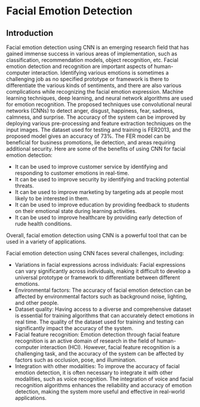# Facial Emotion Detection

## Introduction

Facial emotion detection using CNN is an emerging research field
that has gained immense success in various areas of implementation,
such as classification,
recommendation models, object recognition,
etc. Facial emotion detection and recognition are important aspects of human-computer interaction.
Identifying various emotions is sometimes a challenging job
as no specified prototype or framework is there to differentiate the various kinds of sentiments,
and there are also various complications while recognizing the facial emotion expression.
Machine learning techniques, deep learning, and neural network algorithms are used for emotion recognition.
The proposed techniques use convolutional neural networks (CNNs) to detect anger,
disgust, happiness, fear, sadness, calmness, and surprise.
The accuracy of the system can be improved
by deploying various pre-processing and feature extraction techniques on the input images.
The dataset used for testing and training is FER2013, and the proposed model gives an accuracy of 73%.
The FER model can be beneficial for business promotions, lie detection, and areas requiring additional security.
Here are some of the benefits of using CNN for facial emotion detection:
* It can be used to improve customer service by identifying and responding to customer emotions in real-time.
* It can be used to improve security by identifying and tracking potential threats.
* It can be used to improve marketing by targeting ads at people most likely to be interested in them.
* It can be used to improve education by providing feedback to students on their emotional state during learning activities.
* It can be used to improve healthcare by providing early detection of rude health conditions.

Overall, facial emotion detection using CNN is a powerful tool that can be used in a variety of applications.





Facial emotion detection using CNN faces several challenges, including:
* Variations in facial expressions across individuals: Facial expressions can vary significantly across individuals, making it difficult to develop a universal prototype or framework to differentiate between different emotions.
* Environmental factors: The accuracy of facial emotion detection can be affected by environmental factors such as background noise, lighting, and other people.
* Dataset quality: Having access to a diverse and comprehensive dataset is essential for training algorithms that can accurately detect emotions in real time. The quality of the dataset used for training and testing can significantly impact the accuracy of the system.
* Facial feature recognition: Emotion detection through facial feature recognition is an active domain of research in the field of human-computer interaction (HCI). However, facial feature recognition is a challenging task, and the accuracy of the system can be affected by factors such as occlusion, pose, and illumination.
* Integration with other modalities: To improve the accuracy of facial emotion detection, it is often necessary to integrate it with other modalities, such as voice recognition. The integration of voice and facial recognition algorithms enhances the reliability and accuracy of emotion detection, making the system more useful and effective in real-world applications.

